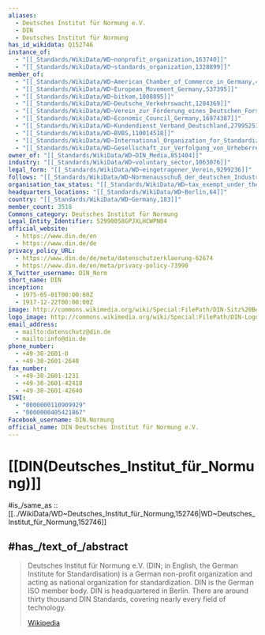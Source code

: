 ```yaml
---
aliases:
  - Deutsches Institut für Normung e.V.
  - DIN
  - Deutsches Institut für Normung
has_id_wikidata: Q152746
instance_of:
  - "[[_Standards/WikiData/WD~nonprofit_organization,163740]]"
  - "[[_Standards/WikiData/WD~standards_organization,1328899]]"
member_of:
  - "[[_Standards/WikiData/WD~American_Chamber_of_Commerce_in_Germany,463681]]"
  - "[[_Standards/WikiData/WD~European_Movement_Germany,537395]]"
  - "[[_Standards/WikiData/WD~bitkom,1008895]]"
  - "[[_Standards/WikiData/WD~Deutsche_Verkehrswacht,1204369]]"
  - "[[_Standards/WikiData/WD~Verein_zur_Förderung_eines_Deutschen_Forschungsnetzes,2514863]]"
  - "[[_Standards/WikiData/WD~Economic_Council_Germany,16974387]]"
  - "[[_Standards/WikiData/WD~Kundendienst_Verband_Deutschland,27995251]]"
  - "[[_Standards/WikiData/WD~BVBS,110014518]]"
  - "[[_Standards/WikiData/WD~International_Organization_for_Standardization,15028]]"
  - "[[_Standards/WikiData/WD~Gesellschaft_zur_Verfolgung_von_Urheberrechtsverletzungen_e.V.,32631]]"
owner_of: "[[_Standards/WikiData/WD~DIN_Media,851404]]"
industry: "[[_Standards/WikiData/WD~voluntary_sector,1063076]]"
legal_form: "[[_Standards/WikiData/WD~eingetragener_Verein,9299236]]"
follows: "[[_Standards/WikiData/WD~Normenausschuß_der_deutschen_Industrie,122705712]]"
organisation_tax_status: "[[_Standards/WikiData/WD~tax_exempt_under_the_German_Fiscal_Code,131438677]]"
headquarters_locations: "[[_Standards/WikiData/WD~Berlin,64]]"
country: "[[_Standards/WikiData/WD~Germany,183]]"
member_count: 3518
Commons_category: Deutsches Institut für Normung
Legal_Entity_Identifier: 52990058GPJXLHCWPN04
official_website:
  - https://www.din.de/en
  - https://www.din.de/de
privacy_policy_URL:
  - https://www.din.de/de/meta/datenschutzerklaerung-62674
  - https://www.din.de/en/meta/privacy-policy-73990
X_Twitter_username: DIN_Norm
short_name: DIN
inception:
  - 1975-05-01T00:00:00Z
  - 1917-12-22T00:00:00Z
image: http://commons.wikimedia.org/wiki/Special:FilePath/DIN-Sitz%20Berlin.jpg
logo_image: http://commons.wikimedia.org/wiki/Special:FilePath/DIN-Logo.svg
email_address:
  - mailto:datenschutz@din.de
  - mailto:info@din.de
phone_number:
  - +49-30-2601-0
  - +49-30-2601-2640
fax_number:
  - +49-30-2601-1231
  - +49-30-2601-42418
  - +49-30-2601-42640
ISNI:
  - "0000000110909929"
  - "0000000405421867"
Facebook_username: DIN.Normung
official_name: DIN Deutsches Institut für Normung e.V.
---
```


# [[DIN(Deutsches_Institut_für_Normung)]] 

#is_/same_as :: [[../WikiData/WD~Deutsches_Institut_für_Normung,152746|WD~Deutsches_Institut_für_Normung,152746]] 

## #has_/text_of_/abstract 

> Deutsches Institut für Normung e.V. (DIN; in English, the German Institute for Standardisation) 
> is a German non-profit organization and acting as national organization for standardization. 
> DIN is the German ISO member body. 
> DIN is headquartered in Berlin. 
> There are around thirty thousand DIN Standards, covering nearly every field of technology.
>
> [Wikipedia](https://en.wikipedia.org/wiki/Deutsches%20Institut%20f%C3%BCr%20Normung) 

